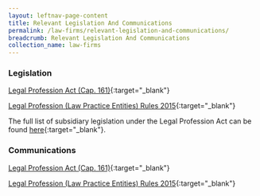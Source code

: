 ```yaml
---
layout: leftnav-page-content
title: Relevant Legislation And Communications
permalink: /law-firms/relevant-legislation-and-communications/
breadcrumb: Relevant Legislation And Communications
collection_name: law-firms
---
```


### **Legislation**

[Legal Profession Act (Cap. 161)](https://sso.agc.gov.sg/Act/LPA1966){:target="_blank"}

[Legal Profession (Law Practice Entities) Rules 2015](https://sso.agc.gov.sg/SL/LPA1966-S699-2015#pr59-){:target="_blank"}

The full list of subsidiary legislation under the Legal Profession Act can be found [here](https://sso.agc.gov.sg/Act/LPA1966?ViewType=Sl){:target="_blank"}.

### **Communications**

[Legal Profession Act (Cap. 161)](https://sso.agc.gov.sg/Act/LPA1966){:target="_blank"}

[Legal Profession (Law Practice Entities) Rules 2015](https://sso.agc.gov.sg/SL/LPA1966-S699-2015#pr59-){:target="_blank"}

